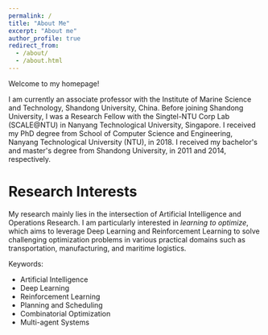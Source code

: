 ```yaml
---
permalink: /
title: "About Me"
excerpt: "About me"
author_profile: true
redirect_from: 
  - /about/
  - /about.html
---
```


Welcome to my homepage!

I am currently an associate professor with the Institute of Marine Science and Technology, Shandong University, China. Before joining Shandong University, I was a Research Fellow with the Singtel-NTU Corp Lab (SCALE@NTU) in Nanyang Technological University, Singapore. I received my PhD degree from School of Computer Science and Engineering, Nanyang Technological University (NTU), in 2018. I received my bachelor's and master's degree from Shandong University, in 2011 and 2014, respectively.

Research Interests
======
My research mainly lies in the intersection of Artificial Intelligence and Operations Research. I am particularly interested in *learning to optimize*, which aims to leverage Deep Learning and Reinforcement Learning to solve challenging optimization problems in various practical domains such as transportation, manufacturing, and maritime logistics.


Keywords:
* Artificial Intelligence 
* Deep Learning
* Reinforcement Learning
* Planning and Scheduling
* Combinatorial Optimization
* Multi-agent Systems
